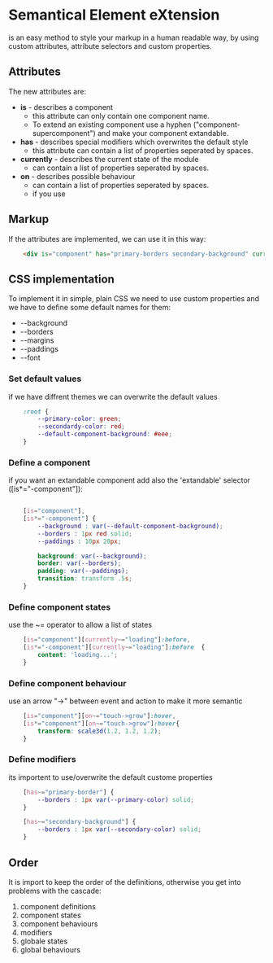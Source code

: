 # **S**emantical **E**lement e**X**tension
is an easy method to style your markup in a human readable way, by using custom attributes, attribute selectors and custom properties.

## Attributes
The new attributes are:
* **is** - describes a component
  - this attribute can only contain one component name. 
  - To extend an existing component use a hyphen ("component-supercomponent") and make your component extandable.
* **has** - describes special modifiers which overwrites the default style 
  - this attribute can contain a list of properties seperated by spaces.
* **currently** - describes the current state of the module 
  - can contain a list of properties seperated by spaces.
* **on** - describes possible behaviour
   - can contain a list of properties seperated by spaces.
   - if you use 

## Markup
If the attributes are implemented, we can use it in this way:

```html
    <div is="component" has="primary-borders secondary-background" currently="loading" on="touch->grow"></div>
```

## CSS implementation
To implement it in simple, plain CSS we need to use custom properties and we have to define some default names for them:
* --background
* --borders
* --margins
* --paddings
* --font

### Set default values
if we have diffrent themes we can overwrite the default values
```css
    :root {
        --primary-color: green;
        --secondardy-color: red;
        --default-component-background: #eee;
    }
```

### Define a component
if you want an extandable component add also the 'extandable' selector ([is*="-component"]):
```css

    [is="component"],
    [is*="-component"] {
        --background : var(--default-component-background); 
        --borders : 1px red solid;
        --paddings : 10px 20px;

        background: var(--background);
        border: var(--borders);
        padding: var(--paddings);
        transition: transform .5s;
    }
```

### Define component states
use the ~= operator to allow a list of states
```css
    [is="component"][currently~="loading"]:before,
    [is*="-component"][currently~="loading"]:before  {
        content: 'loading...';
    }
```

### Define component behaviour
use an arrow "->" between event and action to make it more semantic 
```css
    [is="component"][on~="touch->grow"]:hover,
    [is*="component"][on~="touch->grow"]:hover{
        transform: scale3d(1.2, 1.2, 1.2);
    }
```

### Define modifiers
its importent to use/overwrite the default custome properties
```css
    [has~="primary-border"] {
        --borders : 1px var(--primary-color) solid;
    }

    [has~="secondary-background"] {
        --borders : 1px var(--secondary-color) solid;
    }
```

## Order
It is import to keep the order of the definitions, otherwise you get into problems with the cascade:
  1. component definitions
  2. component states
  3. component behaviours
  4. modifiers
  5. globale states
  6. global behaviours



